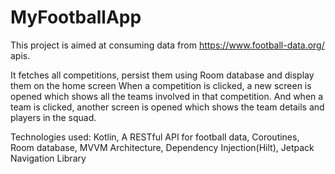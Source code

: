 # MyFootballApp

This project is aimed at consuming data from https://www.football-data.org/ apis.

It fetches all competitions, persist them using Room database and display them on the home screen
When a competition is clicked, a new screen is opened which shows all the teams involved in that competition.
And when a team is clicked, another screen is opened which shows the team details and players in the squad.

Technologies used:
 Kotlin,
 A RESTful API for football data,
 Coroutines,
 Room database,
 MVVM Architecture,
 Dependency Injection(Hilt),
 Jetpack Navigation Library

